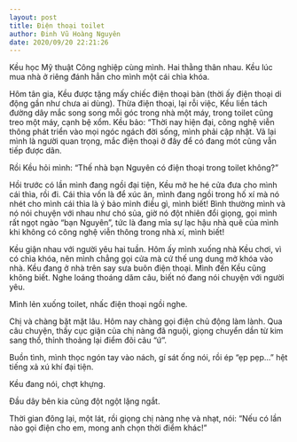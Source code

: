 ```yaml
---
layout: post
title: Điện thoại toilet
author: Đinh Vũ Hoàng Nguyên
date: 2020/09/20 22:21:26
---
```


Kều học Mỹ thuật Công nghiệp cùng mình. Hai thằng thân nhau. Kều lúc mua nhà ở riêng đánh hẳn cho mình một cái chìa khóa.

Hôm tân gia, Kều được tặng mấy chiếc điện thoại bàn (thời ấy điện thoại di động gần như chưa ai dùng). Thừa điện thoại, lại rỗi việc, Kều liền tách đường dây mắc song song mỗi góc trong nhà một máy, trong toilet cũng treo một máy, cạnh bệ xổm. Kều bảo: “Thời nay hiện đại, công nghệ viễn thông phát triển vào mọi ngóc ngách đời sống, mình phải cập nhật. Vả lại mình là người quan trọng, mắc điện thoại ở đây để có đang mót cũng vẫn tiếp được dân.

Rồi Kều hỏi mình: “Thế nhà bạn Nguyên có điện thoại trong toilet không?”

Hồi trước có lần mình đang ngồi đại tiện, Kều mở he hé cửa đưa cho mình cái thìa, rồi đi. Cái thìa vốn là để xúc ăn, mình đang ngồi trong hố xí mà nó nhét cho mình cái thìa là ý bảo mình điều gì, mình biết! Bình thường mình và nó nói chuyện với nhau như chó sủa, giờ nó đột nhiên đổi giọng, gọi mình rất ngọt ngào “bạn Nguyên”, tức là đang mỉa sự lạc hậu nhà quê của mình khi không có công nghệ viễn thông trong nhà xí, mình biết!

Kều giận nhau với người yêu hai tuần. Hôm ấy mình xuống nhà Kều chơi, vì có chìa khóa, nên mình chẳng gọi cửa mà cứ thế ung dung mở khóa vào nhà. Kều đang ở nhà trên say sưa buôn điện thoại. Mình đến Kều cũng không biết. Nghe loáng thoáng dăm câu, biết nó đang nói chuyện với người yêu.

Mình lẻn xuống toilet, nhấc điện thoại ngồi nghe.

Chị và chàng bặt mặt lâu. Hôm nay chàng gọi điện chủ động làm lành. Qua câu chuyện, thấy cục giận của chị nàng đã nguội, giọng chuyển dần từ kim sang thổ, thỉnh thoảng lại điểm đôi câu “ứ”.

Buồn tình, mình thọc ngón tay vào nách, gí sát ống nói, rồi ép “ẹp pẹp...” hệt tiếng xả xú khí đại tiện.

Kều đang nói, chợt khựng.

Đầu dây bên kia cũng đột ngột lặng ngắt.

Thời gian đông lại, một lát, rồi giọng chị nàng nhẹ và nhạt, nói: “Nếu có lần nào gọi điện cho em, mong anh chọn thời điểm khác!”

